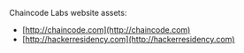 Chaincode Labs website assets:

-  [http://chaincode.com](http://chaincode.com)
-  [http://hackerresidency.com](http://hackerresidency.com)
